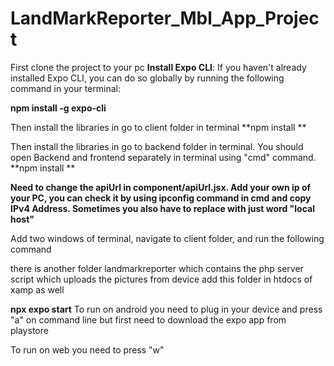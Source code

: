 # LandMarkReporter_Mbl_App_Project
First clone the project to your pc
**Install Expo CLI**: If you haven't already installed Expo CLI, you can do so globally by running the following command in your terminal:

**npm install -g expo-cli**

Then install the libraries in go to client folder in terminal
**npm install **

Then install the libraries in go to backend folder in terminal.
You should open Backend and frontend separately in terminal using "cmd" command.
**npm install **

**Need to change the apiUrl in component/apiUrl.jsx. Add your own ip of your PC, you can check it by using ipconfig command in cmd and copy IPv4 Address.
Sometimes you also have to replace with just word "local host"**

Add two windows of terminal, navigate to client folder, and run the following command

there is another folder landmarkreporter which contains the php server script which uploads the pictures from device
add this folder in htdocs of xamp as well

**npx expo start**
To run on android you need to plug in your device and press "a" on command line but first need to download the expo app from playstore

To run on web you need to press "w" 
